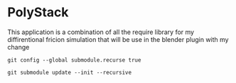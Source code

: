 # PolyStack
This application is a combination of all the require library for my diffirentional fricion simulation that will be use in the blender plugin with my change

```
git config --global submodule.recurse true
```

```
git submodule update --init --recursive
```
